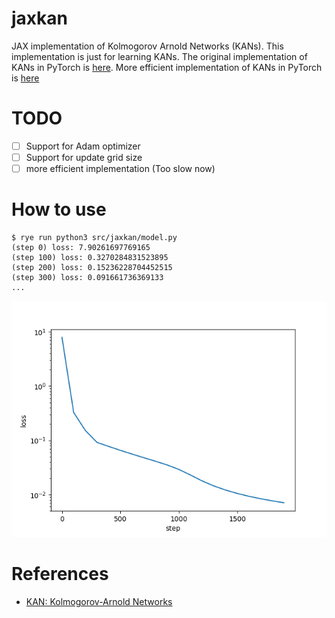 # jaxkan
JAX implementation of Kolmogorov Arnold Networks (KANs). This implementation is just for learning KANs.
The original implementation of KANs in PyTorch is [here](https://github.com/KindXiaoming/pykan). More efficient implementation of KANs in PyTorch is [here](https://github.com/Blealtan/efficient-kan)

# TODO
- [ ] Support for Adam optimizer
- [ ] Support for update grid size
- [ ] more efficient implementation (Too slow now)

# How to use

```
$ rye run python3 src/jaxkan/model.py
(step 0) loss: 7.90261697769165
(step 100) loss: 0.3270284831523895
(step 200) loss: 0.15236228704452515
(step 300) loss: 0.091661736369133
...
```

![loss](./figures/loss.png)


# References
- [KAN: Kolmogorov-Arnold Networks](https://arxiv.org/abs/2404.19756)